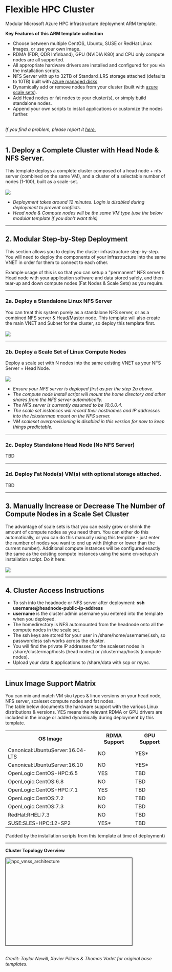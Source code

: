 # Flexible HPC Cluster

Modular Microsoft Azure HPC infrastructure deployment ARM template.

<b>Key Features of this ARM template collection</b>
* Choose between multiple CentOS, Ubuntu, SUSE or RedHat Linux Images, or use your own image.
* RDMA (FDR, QDR Infinband), GPU (NVIDIA K80) and CPU only compute nodes are all supported. 
* All appropriate hardware drivers are installed and configured for you via the installation scripts. 
* NFS Server with up to 32TB of Standard_LRS storage attached (defaults to 10TB) built with <a href="https://azure.microsoft.com/en-us/services/managed-disks/">azure managed disks</a>
* Dynamically add or remove nodes from your cluster (built with <a href="https://azure.microsoft.com/en-us/services/virtual-machine-scale-sets/">azure scale sets</a>). 
* Add Head nodes or fat nodes to your cluster(s), or simply build standalone nodes.
* Append your own scripts to install applications or customize the nodes further. 
<br><br>
<i>
If you find a problem, please report it <a href="https://github.com/mkiernan/FlexHPC/issues/new">here.</a>
</i>

***
## 1. Deploy a Complete Cluster with Head Node & NFS Server. 
This template deploys a complete cluster composed of a head node + nfs server (combined on the same VM), and a cluster of a selectable number of nodes (1-100), built as a scale-set. 
<br><br>
<a href="https://portal.azure.com/#create/Microsoft.Template/uri/https%3A%2F%2Fraw.githubusercontent.com%2Fmkiernan%2FFlexHPC%2Fmaster%2Fazuredeploy.json" target="_blank">
    <img src="http://azuredeploy.net/deploybutton.png"/>
</a>
<br>
* *Deployment takes around 12 minutes. Login is disabled during deployment to prevent conflicts.*
* *Head node & Compute nodes will be the same VM type (use the below modular template if you don't want this)*

***

## 2. Modular Step-by-Step Deployment 
This section allows you to deploy the cluster infrastructure step-by-step. You will need to deploy the components of your infrastructure into the same VNET in order for them to connect to each other. 

Example usage of this is so that you can setup a "permanent" NFS server & Head node with your application software and data stored safely, and then tear-up and down compute nodes (Fat Nodes & Scale Sets) as you require. 

***

### 2a. Deploy a Standalone Linux NFS Server

You can treat this system purely as a standalone NFS server, or as a combined NFS server & Head/Master node. This template will also create the main VNET and Subnet for the cluster, so deploy this template first.
<br><br>
<a href="https://portal.azure.com/#create/Microsoft.Template/uri/https%3A%2F%2Fraw.githubusercontent.com%2Fmkiernan%2FFlexHPC%2Fmaster%2Fnfsserver.json" target="_blank">
    <img src="http://azuredeploy.net/deploybutton.png"/>
</a>

***

### 2b. Deploy a Scale Set of Linux Compute Nodes

Deploy a scale set with N nodes into the same existing VNET as your NFS Server + Head Node. 
<br><br>
<a href="https://portal.azure.com/#create/Microsoft.Template/uri/https%3A%2F%2Fraw.githubusercontent.com%2Fmkiernan%2FFlexHPC%2Fmaster%2Fscaleset.json" target="_blank">
    <img src="http://azuredeploy.net/deploybutton.png"/>
</a>
<br>
* *Ensure your NFS server is deployed first as per the step 2a above.*
* *The compute node install script will mount the home directory and other shares from the NFS server automatically.* 
* *The NFS server is currently assumed to be 10.0.0.4.*
* *The scale set instances will record their hostnames and IP addresses into the /clustermap mount on the NFS server.*
* *VM scaleset overprovisioning is disabled in this version for now to keep things predictable.*

***

### 2c. Deploy Standalone Head Node (No NFS Server)
TBD

***

### 2d. Deploy Fat Node(s) VM(s) with optional storage attached. 
TBD

***

## 3. Manually Increase or Decrease The Number of Compute Nodes in a Scale Set Cluster

The advantage of scale sets is that you can easily grow or shrink the amount of compute nodes as you need them. You can either do this automatically, or you can do this manually using this template - just enter the number of nodes you want to end up with (higher or lower than the current number). Additional compute instances will be configured exactly the same as the existing compute instances using the same cn-setup.sh installation script. 
Do it here: 
<br><br>
<a href="https://portal.azure.com/#create/Microsoft.Template/uri/https%3A%2F%2Fraw.githubusercontent.com%2Fmkiernan%2FFlexHPC%2Fmaster%2Fvmssgrowshrink.json" target="_blank">
    <img src="http://azuredeploy.net/deploybutton.png"/>
</a>
<br>

***

## 4. Cluster Access Instructions

* To ssh into the headnode or NFS server after deployment: **ssh username@headnode-public-ip-address**
* **username** is the cluster admin username you entered into the template when you deployed. 
* The homedirectory is NFS automounted from the headnode onto all the compute nodes in the scale set.
* The ssh keys are stored for your user in /share/home/username/.ssh, so passwordless ssh works across the cluster. 
* You will  find the private IP addresses for the scaleset nodes in /share/clustermap/hosts (head nodes) or /clustermap/hosts (compute nodes).
* Upload your data & applications to /share/data with scp or rsync. 

***

## Linux Image Support Matrix

You can mix and match VM sku types & linux versions on your head node, NFS server, scaleset compute nodes and fat nodes. 
<br>
The table below documents the hardware support with the various Linux distributions & versions. YES means the relevant RDMA or GPU drivers are included in the image or added dynamically during deployment by this template.
<br>
<table>
	<tr>
	<th>OS Image</th>
	<th>RDMA Support</th>
	<th>GPU Support</th>
	</tr>
	<tr><td>Canonical:UbuntuServer:16.04-LTS</td><td>NO</td><td>YES*</td></tr>
	<tr><td>Canonical:UbuntuServer:16.10</td><td>NO</td><td>YES*</td></tr>
	<tr><td>OpenLogic:CentOS-HPC:6.5</td><td>YES</td><td>TBD</td></tr>
	<tr><td>OpenLogic:CentOS:6.8</td><td>NO</td><td>TBD</td></tr>
	<tr><td>OpenLogic:CentOS-HPC:7.1</td><td>YES</td><td>TBD</td></tr>
	<tr><td>OpenLogic:CentOS:7.2</td><td>NO</td><td>TBD</td></tr>
	<tr><td>OpenLogic:CentOS:7.3</td><td>NO</td><td>TBD</td></tr>
	<tr><td>RedHat:RHEL:7.3</td><td>NO</td><td>TBD</td></tr>
	<tr><td>SUSE:SLES-HPC:12-SP2</td><td>YES*</td><td>TBD</td></tr>
</table>

(*added by the installation scripts from this template at time of deployment)

***

<b>Cluster Topology Overview</b>

<img src="https://github.com/tanewill/5clickTemplates/blob/master/images/hpc_vmss_architecture.png"  align="middle" width="395" height="274"  alt="hpc_vmss_architecture" border="1"/> <br></br>


<i>Credit: Taylor Newill, Xavier Pillons & Thomas Varlet for original base templates.</i>
